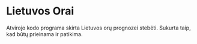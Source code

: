 #  Lietuvos Orai

Atvirojo kodo programa skirta Lietuvos orų prognozei stebėti. Sukurta taip, kad būtų prieinama ir patikima.